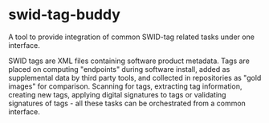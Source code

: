 # swid-tag-buddy
A tool to provide integration of common SWID-tag related tasks under one interface.

SWID tags are XML files containing software product metadata.  Tags are placed on computing "endpoints" during software install, added as supplemental data by third party tools, and collected in repositories as "gold images" for comparison.  Scanning for tags, extracting tag information, creating new tags, applying digital signatures to tags or validating signatures of tags - all these tasks can be orchestrated from a common interface.
